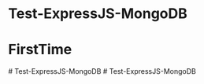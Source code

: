 # Test-ExpressJS-MongoDB
# FirstTime

#   T e s t - E x p r e s s J S - M o n g o D B  
 #   T e s t - E x p r e s s J S - M o n g o D B  
 